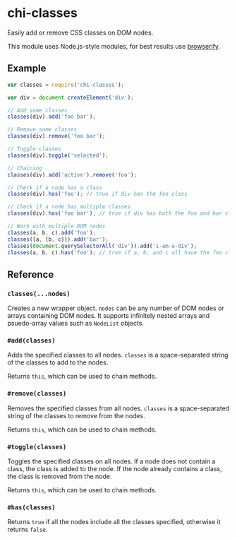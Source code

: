 # chi-classes

Easily add or remove CSS classes on DOM nodes.

This module uses Node.js-style modules, for best results use
[browserify](https://github.com/substack/node-browserify).


## Example

```js
var classes = require('chi-classes');

var div = document.createElement('div');

// Add some classes
classes(div).add('foo bar');

// Remove some classes
classes(div).remove('foo bar');

// Toggle classes
classes(div).toggle('selected');

// Chaining
classes(div).add('active').remove('foo');

// Check if a node has a class
classes(div).has('foo'); // true if div has the foo class

// Check if a node has multiple classes
classes(div).has('foo bar'); // true if div has both the foo and bar classes

// Work with multiple DOM nodes
classes(a, b, c).add('foo');
classes([a, [b, c]]).add('bar');
classes(document.querySelectorAll('div')).add('i-am-a-div');
classes(a, b, c).has('foo'); // true if a, b, and c all have the foo class
```


## Reference

### `classes(...nodes)`

Creates a new wrapper object. `nodes` can be any number of DOM nodes or arrays
containing DOM nodes. It supports infinitely nested arrays and psuedo-array
values such as `NodeList` objects.

### `#add(classes)`

Adds the specified classes to all nodes. `classes` is a space-separated string
of the classes to add to the nodes.

Returns `this`, which can be used to chain methods.

### `#remove(classes)`

Removes the specified classes from all nodes. `classes` is a space-separated
string of the classes to remove from the nodes.

Returns `this`, which can be used to chain methods.

### `#toggle(classes)`

Toggles the specified classes on all nodes. If a node does not contain a class,
the class is added to the node. If the node already contains a class, the class
is removed from the node.

Returns `this`, which can be used to chain methods.

### `#has(classes)`

Returns `true` if all the nodes include all the classes specified, otherwise it
returns `false`.